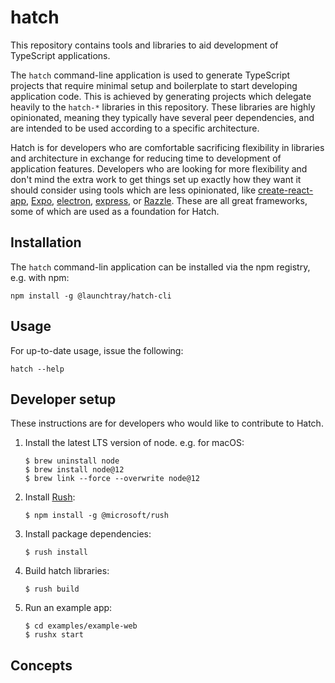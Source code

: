 # hatch
This repository contains tools and libraries to aid development of TypeScript applications.

The `hatch` command-line application is used to generate TypeScript projects that require minimal setup and boilerplate
to start developing application code. This is achieved by generating projects which delegate heavily to the `hatch-*` 
libraries in this repository. These libraries are highly opinionated, meaning they typically have several peer 
dependencies, and are intended to be used according to a specific architecture.

Hatch is for developers who are comfortable sacrificing flexibility in libraries and architecture in exchange for
reducing time to development of application features. Developers who are looking for more flexibility and don't mind the 
extra work to get things set up exactly how they want it should consider using tools which are less opinionated, like 
[create-react-app](https://github.com/facebook/create-react-app), [Expo](https://expo.io/), 
[electron](https://electronjs.org/), [express](http://expressjs.com/), or 
[Razzle](https://github.com/jaredpalmer/razzle). These are all great frameworks, some of which are used as a foundation 
for Hatch. 

## Installation
The `hatch` command-lin application can be installed via the npm registry, e.g. with npm:
```
npm install -g @launchtray/hatch-cli
```

## Usage
For up-to-date usage, issue the following:
```
hatch --help
```

## Developer setup
These instructions are for developers who would like to contribute to Hatch.

1. Install the latest LTS version of node. e.g. for macOS:

    ```
    $ brew uninstall node
    $ brew install node@12
    $ brew link --force --overwrite node@12
    ```

2. Install [Rush](https://rushjs.io/pages/intro/welcome/):

    ```
    $ npm install -g @microsoft/rush
    ```
    
3. Install package dependencies:

    ```
    $ rush install
    ```
    
4. Build hatch libraries:

    ```
    $ rush build
    ```
    
4. Run an example app:

    ```
    $ cd examples/example-web
    $ rushx start
    ```
    
## Concepts

